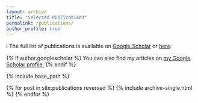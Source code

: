 ```yaml
---
layout: archive
title: "Selected Publications"
permalink: /publications/
author_profile: true
---
```


ℹ️ The full list of publications is available on [Google Scholar](https://scholar.google.com/citations?user=RPoZ-I8AAAAJ&hl=en) or [here](../_pages/Yuelin_CV.pdf).

{% if author.googlescholar %}
  You can also find my articles on <u><a href="{{author.googlescholar}}">my Google Scholar profile</a>.</u>
{% endif %}

{% include base_path %}

{% for post in site.publications reversed %}
  {% include archive-single.html %}
{% endfor %}

